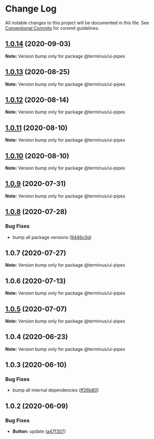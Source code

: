 # Change Log

All notable changes to this project will be documented in this file.
See [Conventional Commits](https://conventionalcommits.org) for commit guidelines.

## [1.0.14](https://github.com/GetTerminus/terminus-oss/compare/@terminus/ui-pipes@1.0.13...@terminus/ui-pipes@1.0.14) (2020-09-03)

**Note:** Version bump only for package @terminus/ui-pipes

## [1.0.13](https://github.com/GetTerminus/terminus-oss/compare/@terminus/ui-pipes@1.0.12...@terminus/ui-pipes@1.0.13) (2020-08-25)

**Note:** Version bump only for package @terminus/ui-pipes

## [1.0.12](https://github.com/GetTerminus/terminus-oss/compare/@terminus/ui-pipes@1.0.11...@terminus/ui-pipes@1.0.12) (2020-08-14)

**Note:** Version bump only for package @terminus/ui-pipes

## [1.0.11](https://github.com/GetTerminus/terminus-oss/compare/@terminus/ui-pipes@1.0.10...@terminus/ui-pipes@1.0.11) (2020-08-10)

**Note:** Version bump only for package @terminus/ui-pipes

## [1.0.10](https://github.com/GetTerminus/terminus-oss/compare/@terminus/ui-pipes@1.0.9...@terminus/ui-pipes@1.0.10) (2020-08-10)

**Note:** Version bump only for package @terminus/ui-pipes

## [1.0.9](https://github.com/GetTerminus/terminus-oss/compare/@terminus/ui-pipes@1.0.8...@terminus/ui-pipes@1.0.9) (2020-07-31)

**Note:** Version bump only for package @terminus/ui-pipes

## [1.0.8](https://github.com/GetTerminus/terminus-oss/compare/@terminus/ui-pipes@1.0.7...@terminus/ui-pipes@1.0.8) (2020-07-28)

### Bug Fixes

* bump all package versions ([9446c0d](https://github.com/GetTerminus/terminus-oss/commit/9446c0d5cde3bd693cfba7cabbfd2db443a47b00))

## 1.0.7 (2020-07-27)

**Note:** Version bump only for package @terminus/ui-pipes

## 1.0.6 (2020-07-13)

**Note:** Version bump only for package @terminus/ui-pipes

## [1.0.5](https://github.com/GetTerminus/terminus-oss/compare/@terminus/ui-pipes@1.0.4...@terminus/ui-pipes@1.0.5) (2020-07-07)

**Note:** Version bump only for package @terminus/ui-pipes

## 1.0.4 (2020-06-23)

**Note:** Version bump only for package @terminus/ui-pipes

## 1.0.3 (2020-06-10)

### Bug Fixes

* bump all internal dependencies ([ff26b80](https://github.com/GetTerminus/terminus-oss/commit/ff26b806bb599401f006996be5b567a378e68ef3))

## 1.0.2 (2020-06-09)

### Bug Fixes

* **Button:** update ([a47f307](https://github.com/GetTerminus/terminus-oss/commit/a47f30757b9216d6ee76788c117e76eacf5289e5))
